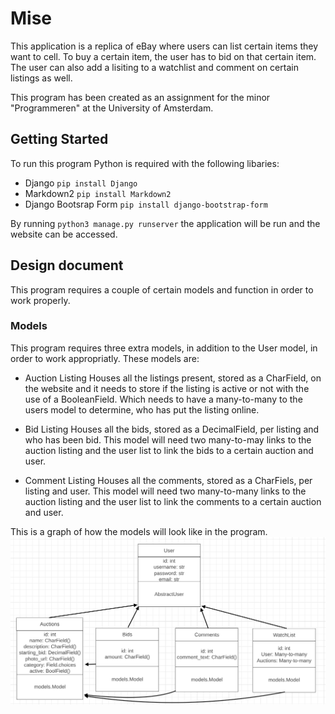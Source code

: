 # Mise

This application is a replica of eBay where users can list certain items they want to cell. To buy a certain item, the user has to bid on that certain item. The user can also add a lisiting to a watchlist and comment on certain listings as well.

This program has been created as an assignment for the minor "Programmeren" at the University of Amsterdam.


## Getting Started

To run this program Python is required with the following libaries:
* Django 
    ```pip install Django```
* Markdown2
    ```pip install Markdown2```
* Django Bootsrap Form
    ```pip install django-bootstrap-form```

By running ```python3 manage.py runserver``` the application will be run and the website can be accessed.

## Design document

This program requires a couple of certain models and function in order to work properly.

### Models

This program requires three extra models, in addition to the User model, in order to work appropriatly. 
These models are:

* Auction Listing
Houses all the listings present, stored as a CharField, on the website and it needs to store if the listing is active or not with the use of a BooleanField. Which needs to have a many-to-many to the users model to determine, who has put the listing online.

* Bid Listing
Houses all the bids, stored as a DecimalField, per listing and who has been bid. This model will need two many-to-may links to the auction listing and the user list to link the bids to a certain auction and user.

* Comment Listing
Houses all the comments, stored as a CharFiels, per listing and user. This model will need two many-to-many links to the auction listing and the user list to link the comments to a certain auction and user.

This is a graph of how the models will look like in the program.
![Models Graph](sketches/ClassGraph.png)


